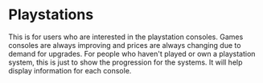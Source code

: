 # Playstations

This is for users who are interested in the playstation consoles. Games consoles are always improving and prices are always changing due to demand for upgrades. For people who haven't played or own a playstation system, this is just to show the progression for the systems. It will help display information for each console.  
